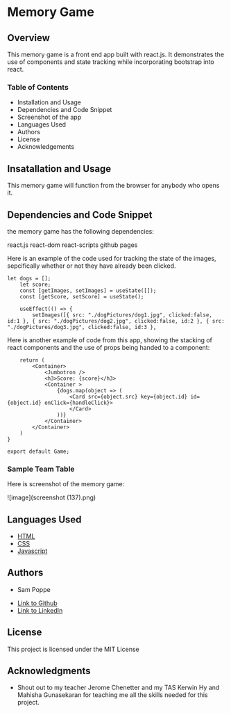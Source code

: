 # Memory Game

## Overview

This memory game is a front end app built with react.js. It demonstrates the use of components and state tracking while incorporating bootstrap into react.


### Table of Contents

* Installation and Usage
* Dependencies and Code Snippet
* Screenshot of the app
* Languages Used
* Authors
* License
* Acknowledgements

## Insatallation and Usage

This memory game will function from the browser for anybody who opens it.

## Dependencies and Code Snippet

the memory game has the following dependencies:

react.js
react-dom
react-scripts
github pages

Here is an example of the code used for tracking the state of the images, sepcifically whether or not they have already been clicked.

```
let dogs = [];
    let score;
    const [getImages, setImages] = useState([]);
    const [getScore, setScore] = useState();

    useEffect(() => {
        setImages([{ src: "./dogPictures/dog1.jpg", clicked:false, id:1 }, { src: "./dogPictures/dog2.jpg", clicked:false, id:2 }, { src: "./dogPictures/dog3.jpg", clicked:false, id:3 },
```

Here is another example of code from this app, showing the stacking of react components and the use of props being handed to a component:

```
    return (
        <Container>
            <Jumbotron />
            <h3>Score: {score}</h3>
            <Container >
                {dogs.map(object => (
                    <Card src={object.src} key={object.id} id={object.id} onClick={handleClick}>
                    </Card>
                ))}
            </Container>
        </Container>
    )
}

export default Game;
```

### Sample Team Table

Here is screenshot of the memory game:

![image](screenshot (137).png)


## Languages Used

* [HTML](https://developer.mozilla.org/en-US/docs/Web/HTML)
* [CSS](https://developer.mozilla.org/en-US/docs/Web/CSS)
* [Javascript](https://developer.mozilla.org/en-US/docs/Web/JavaScript)

## Authors

* Sam Poppe 

- [Link to Github](https://github.com/PopSizzle)
- [Link to LinkedIn](https://www.linkedin.com/in/sam-poppe-623281193/)

## License

This project is licensed under the MIT License 

## Acknowledgments

* Shout out to my teacher Jerome Chenetter and my TAS Kerwin Hy and Mahisha Gunasekaran for teaching me all the skills needed for this project.